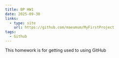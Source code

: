 ```yaml
---
title: BP HW1
date: 2025-09-30
links:
  - type: site
    url: https://github.com/maeumum/MyFirstProject
tags:
  - Github
---
```


This homework is for getting used to using GitHub

<!--more-->
